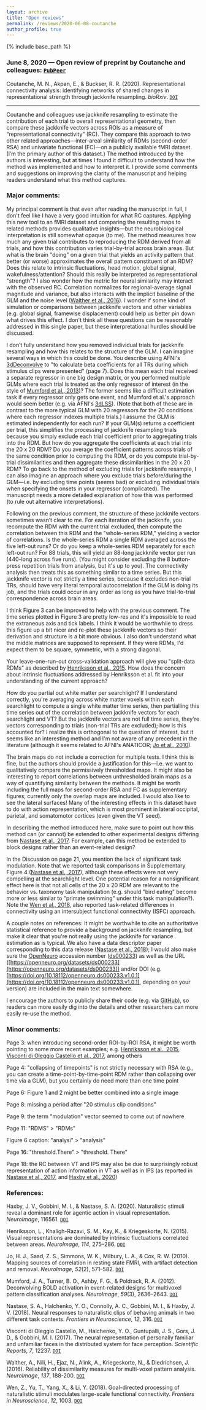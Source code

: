 ```yaml
---
layout: archive
title: "Open reviews"
permalink: /reviews/2020-06-08-coutanche
author_profile: true
---
```


{% include base_path %}

### June 8, 2020 &mdash; Open review of preprint by Coutanche and colleagues: [`PubPeer`](https://pubpeer.com/publications/CCB7262A58D2C5E4B71F7CA7F136A3#1)
Coutanche, M. N., Akpan, E., & Buckser, R. R. (2020). Representational connectivity analysis: identifying networks of shared changes in representational strength through jackknife resampling. *bioRxiv*. [`DOI`](https://doi.org/10.1101/2020.05.28.103077)

---

Coutanche and colleagues use jackknife resampling to estimate the contribution of each trial to overall representational geometry, then compare these jackknife vectors across ROIs as a measure of “representational connectivity” (RC). They compare this approach to two other related approaches&mdash;inter-areal similarity of RDMs (second-order RSA) and univariate functional (FC)&mdash;on a publicly available fMRI dataset. (I’m the primary author of this dataset.) The method introduced by the authors is interesting, but at times I found it difficult to understand how the method was implemented and how to interpret it. I provide some comments and suggestions on improving the clarity of the manuscript and helping readers understand what this method captures.

### Major comments:

My principal comment is that even after reading the manuscript in full, I don't feel like I have a very good intuition for what RC captures. Applying this new tool to an fMRI dataset and comparing the resulting maps to related methods provides qualitative insights&mdash;but the neurobiological interpretation is still somewhat opaque (to me). The method measures how much any given trial contributes to reproducing the RDM derived from all trials, and how this contribution varies trial-by-trial across brain areas. But what is the brain "doing" on a given trial that yields an activity pattern that better (or worse) approximates the overall pattern constituent of an RDM? Does this relate to intrinsic fluctuations, head motion, global signal, wakefulness/attention? Should this really be interpreted as representational "strength"? I also wonder how the metric for neural similarity may interact with the observed RC. Correlation normalizes for regional-average signal magnitude and variance, but also interacts with the implicit baseline of the GLM and the noise level ([Walther et al., 2016](https://doi.org/10.1016/j.neuroimage.2015.12.012)). I wonder if some kind of simulation or comparisons between jackknife vectors and other variables (e.g. global signal, framewise displacement) could help us better pin down what drives this effect. I don't think all these questions can be reasonably addressed in this single paper, but these interpretational hurdles should be discussed.

I don’t fully understand how you removed individual trials for jackknife resampling and how this relates to the structure of the GLM. I can imagine several ways in which this could be done. You describe using AFNI's [3dDeconvolve](https://afni.nimh.nih.gov/pub/dist/doc/program_help/3dDeconvolve.html) to "to calculate beta coefficients for all TRs during which stimulus clips were presented" (page 7). Does this mean each trial received a separate regressor in one big design matrix, or you performed multiple GLMs where each trial is treated as the only regressor of interest (in the style of [Mumford et al., 2013](https://doi.org/10.1016/j.neuroimage.2011.08.076))? The former seems like a difficult estimation task if every regressor only gets one event, and Mumford et al.'s approach would seem better (e.g. via AFNI's [3dLSS](https://afni.nimh.nih.gov/pub/dist/doc/program_help/3dLSS.html)). (Note that both of these are in contrast to the more typical GLM with 20 regressors for the 20 conditions where each regressor indexes multiple trials.) I assume the GLM is estimated independently for each run? If your GLM(s) returns a coefficient per trial, this simplifies the processing of jackknife resampling trials because you simply exclude each trial coefficient prior to aggregating trials into the RDM. But how do you aggregate the coefficients at each trial into the 20 x 20 RDM? Do you average the coefficient patterns across trials of the same condition prior to computing the RDM, or do you compute trial-by-trial dissimilarities and then aggregate these dissimilarities in the 20 x 20 RDM? To go back to the method of excluding trials for jackknife resample, I can also imagine an approach where you exclude trials before/during the GLM&mdash;i.e. by excluding time points (seems bad) or excluding individual trials when specifying the onsets in your regressor (complicated). The manuscript needs a more detailed explanation of how this was performed (to rule out alternative interpretations).

Following on the previous comment, the structure of these jackknife vectors sometimes wasn’t clear to me. For each iteration of the jackknife, you recompute the RDM with the current trial excluded, then compute the correlation between this RDM and the "whole-series RDM," yielding a vector of correlations. Is the whole-series RDM a single RDM averaged across the five left-out runs? Or do you keep a whole-series RDM separately for each left-out run? For 88 trials, this will yield an 88-long jackknife vector per run (440-long across five runs). (You might consider excluding the 8 button-press repetition trials from analysis, but it's up to you). The connectivity analysis then treats this as something similar to a time series. But this jackknife vector is not strictly a time series, because it excludes non-trial TRs, should have very literal temporal autocorrelation if the GLM is doing its job, and the trials could occur in any order as long as you have trial-to-trial correspondence across brain areas.

I think Figure 3 can be improved to help with the previous comment. The time series plotted in Figure 3 are pretty low-res and it's impossible to read the extraneous axis and tick labels. I think it would be worthwhile to dress this figure up a bit nicer and re-plot these jackknife vectors so their derivation and structure is a bit more obvious. I also don't understand what the middle matrices are supposed to represent. If they were RDMs, I'd expect them to be square, symmetric, with a strong diagonal.

Your leave-one-run-out cross-validation approach will give you "split-data RDMs" as described by [Henriksson et al., 2015](https://doi.org/10.1016/j.neuroimage.2015.04.026). How does the concern about intrinsic fluctuations addressed by Henriksson et al. fit into your understanding of the current approach?

How do you partial out white matter per searchlight? If I understand correctly, you're averaging across white matter voxels within each searchlight to compute a single white matter time series, then partialling this time series out of the correlation between jackknife vectors for each searchlight and VT? But the jackknife vectors are not full time series, they're vectors corresponding to trials (non-trial TRs are excluded); how is this accounted for? I realize this is orthogonal to the question of interest, but it seems like an interesting method and I'm not aware of any precedent in the literature (although it seems related to AFNI's ANATICOR; [Jo et al., 2010](https://doi.org/10.1016/j.neuroimage.2010.04.246)).

The brain maps do not include a correction for multiple tests. I think this is fine, but the authors should provide a justification for this&mdash;i.e. we want to qualitatively compare the permissively thresholded maps. It might also be interesting to report correlations between unthresholded brain maps as a way of quantifying similarity between the methods. It might be worth including the full maps for second-order RSA and FC as supplementary figures; currently only the overlap maps are included. I would also like to see the lateral surfaces! Many of the interesting effects in this dataset have to do with action representation, which is most prominent in lateral occipital, parietal, and somatomotor cortices (even given the VT seed).

In describing the method introduced here, make sure to point out how this method can (or cannot) be extended to other experimental designs differing from [Nastase et al., 2017](https://doi.org/10.1093/cercor/bhx138). For example, can this method be extended to block designs rather than an event-related design? 

In the Discussion on page 21, you mention the lack of significant task modulation. Note that we reported task comparisons in Supplementary Figure 4 ([Nastase et al., 2017](https://doi.org/10.1093/cercor/bhx138)), although these effects were not very compelling at the searchlight level. One potential reason for a nonsignificant effect here is that not all cells of the 20 x 20 RDM are relevant to the behavior vs. taxonomy task manipulation (e.g. should "bird eating" become more or less similar to "primate swimming" under this task manipulation?). Note the [Wen et al., 2018](https://doi.org/10.3389/fnins.2018.01003), also reported task-related differences in connectivity using an intersubject functional connectivity (ISFC) approach.

A couple notes on references: It might be worthwhile to cite an authoritative statistical reference to provide a background on jackknife resampling, but make it clear that you're not really using the jackknife for variance estimation as is typical. We also have a data descriptor paper corresponding to this data release ([Nastase et al., 2018](https://doi.org/10.3389/fnins.2018.00316)); I would also make sure the [OpenNeuro](https://openneuro.org/) accession number ([ds000233](https://openneuro.org/datasets/ds000233)) as well as the URL ([https://openneuro.org/datasets/ds000233](https://openneuro.org/datasets/ds000233)) and/or DOI (e.g. [https://doi.org/10.18112/openneuro.ds000233.v1.0.1](https://doi.org/10.18112/openneuro.ds000233.v1.0.1), depending on your version) are included in the main text somewhere.

I encourage the authors to publicly share their code (e.g. via [GitHub](https://github.com/)), so readers can more easily dig into the details and other researchers can more easily re-use the method.

### Minor comments:

Page 3: when introducing second-order ROI-by-ROI RSA, it might be worth pointing to some more recent examples; e.g. [Henriksson et al., 2015](https://doi.org/10.1016/j.neuroimage.2015.04.026), [Visconti di Oleggio Castello et al., 2017](https://doi.org/10.1038/s41598-017-12559-1), among others

Page 4: "collapsing of timepoints" is not strictly necessary with RSA (e.g., you can create a time-point-by-time-point RDM rather than collapsing over time via a GLM), but you certainly do need more than one time point

Page 6: Figure 1 and 2 might be better combined into a single image

Page 8: missing a period after "20 stimulus clip conditions"

Page 9: the term "modulation" vector seemed to come out of nowhere

Page 11: "RDMS" > "RDMs"

Figure 6 caption: "analysi" > "analysis"

Page 16: "threshold.There" > "threshold. There"

Page 18: the RC between VT and IPS may also be due to surprisingly robust representation of action information in VT as well as in IPS (as reported in [Nastase et al., 2017](https://doi.org/10.1093/cercor/bhx138), and [Haxby et al., 2020](https://doi.org/10.1016/j.neuroimage.2020.116561))


### References:

Haxby, J. V., Gobbini, M. I., & Nastase, S. A. (2020). Naturalistic stimuli reveal a dominant role for agentic action in visual representation. *NeuroImage*, 116561. [`DOI`](https://doi.org/10.1016/j.neuroimage.2020.116561)

Henriksson, L., Khaligh-Razavi, S. M., Kay, K., & Kriegeskorte, N. (2015). Visual representations are dominated by intrinsic fluctuations correlated between areas. *NeuroImage*, *114*, 275–286. [`DOI`](https://doi.org/10.1016/j.neuroimage.2015.04.026)

Jo, H. J., Saad, Z. S., Simmons, W. K., Milbury, L. A., & Cox, R. W. (2010). Mapping sources of correlation in resting state FMRI, with artifact detection and removal. *NeuroImage*, *52*(2), 571–582. [`DOI`](https://doi.org/10.1016/j.neuroimage.2010.04.246)

Mumford, J. A., Turner, B. O., Ashby, F. G., & Poldrack, R. A. (2012). Deconvolving BOLD activation in event-related designs for multivoxel pattern classification analyses. *NeuroImage*, *59*(3), 2636–2643. [`DOI`](https://doi.org/10.1016/j.neuroimage.2011.08.076)

Nastase, S. A., Halchenko, Y. O., Connolly, A. C., Gobbini, M. I., & Haxby, J. V. (2018). Neural responses to naturalistic clips of behaving animals in two different task contexts. *Frontiers in Neuroscience*, *12*, 316. [`DOI`](https://doi.org/10.3389/fnins.2018.00316)

Visconti di Oleggio Castello, M., Halchenko, Y. O., Guntupalli, J. S., Gors, J. D., & Gobbini, M. I. (2017). The neural representation of personally familiar and unfamiliar faces in the distributed system for face perception. *Scientific Reports*, *7*, 12237. [`DOI`](https://doi.org/10.1038/s41598-017-12559-1)

Walther, A., Nili, H., Ejaz, N., Alink, A., Kriegeskorte, N., & Diedrichsen, J. (2016). Reliability of dissimilarity measures for multi-voxel pattern analysis. *NeuroImage*, *137*, 188-200. [`DOI`](https://doi.org/10.1016/j.neuroimage.2015.12.012)

Wen, Z., Yu, T., Yang, X., & Li, Y. (2018). Goal-directed processing of naturalistic stimuli modulates large-scale functional connectivity. *Frontiers in Neuroscience*, *12*, 1003. [`DOI`](https://doi.org/10.3389/fnins.2018.01003)
